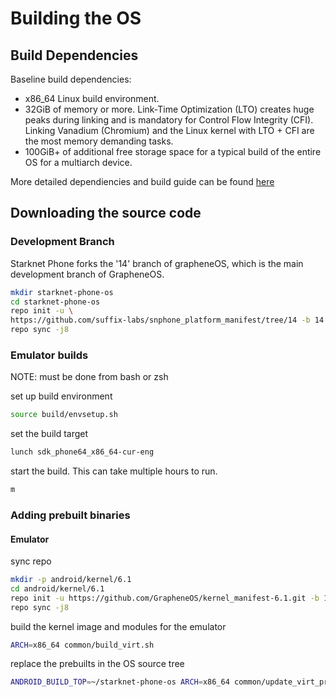 # Building the OS

## Build Dependencies

Baseline build dependencies:

- x86_64 Linux build environment.
- 32GiB of memory or more. Link-Time Optimization (LTO) creates huge peaks
  during linking and is mandatory for Control Flow Integrity (CFI). Linking
  Vanadium (Chromium) and the Linux kernel with LTO + CFI are the most memory
  demanding tasks.
- 100GiB+ of additional free storage space for a typical build of the entire
  OS for a multiarch device.

More detailed dependiencies and build guide can be found
[here](https://grapheneos.org/build)

## Downloading the source code

### Development Branch

Starknet Phone forks the '14' branch of grapheneOS, which is the main
development branch of GrapheneOS.

```bash
mkdir starknet-phone-os
cd starknet-phone-os
repo init -u \
https://github.com/suffix-labs/snphone_platform_manifest/tree/14 -b 14
repo sync -j8
```

### Emulator builds

NOTE: must be done from bash or zsh

set up build environment

```bash
source build/envsetup.sh
```

set the build target

```bash
lunch sdk_phone64_x86_64-cur-eng
```

start the build. This can take multiple hours to run.

```bash
m
```

### Adding prebuilt binaries

#### Emulator

sync repo

```bash
mkdir -p android/kernel/6.1
cd android/kernel/6.1
repo init -u https://github.com/GrapheneOS/kernel_manifest-6.1.git -b 14
repo sync -j8
```

build the kernel image and modules for the emulator

```bash
ARCH=x86_64 common/build_virt.sh
```

replace the prebuilts in the OS source tree

```bash
ANDROID_BUILD_TOP=~/starknet-phone-os ARCH=x86_64 common/update_virt_prebuilts.sh
```
